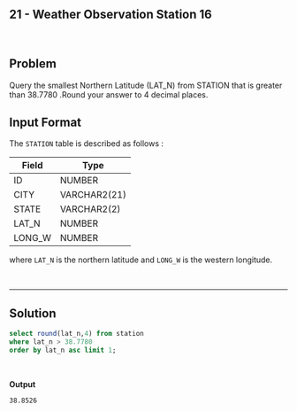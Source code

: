 ## 21 - Weather Observation Station 16
<br>

## Problem
Query the smallest Northern Latitude (LAT_N) from STATION that is greater than 38.7780 .Round your answer to 4 decimal places.

## Input Format

The `STATION` table is described as follows :


|  Field | Type |
|---|---|
| ID  | NUMBER |
| CITY | VARCHAR2(21)   |
| STATE  | VARCHAR2(2)  |
| LAT_N |  NUMBER |
| LONG_W | NUMBER |

where `LAT_N` is the northern latitude and `LONG_W` is the western longitude.


<br>

---

## Solution


```SQL
select round(lat_n,4) from station
where lat_n > 38.7780
order by lat_n asc limit 1;

```

<br>

**Output**

```
38.8526
```

